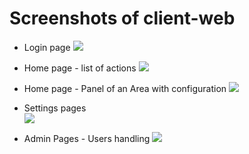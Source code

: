 # Screenshots of client-web

* Login page
![](https://cdn.discordapp.com/attachments/1153248070306373683/1169587305812598814/image.png?ex=6555f20f&is=65437d0f&hm=07f269d0f12fd56c3c3d469b99bba3ae5e0b771f55e82d798be009875498ed96&)

* Home page - list of actions
![](https://cdn.discordapp.com/attachments/1153248070306373683/1169587722239868998/image.png?ex=6555f272&is=65437d72&hm=413c31bdfaa40c8fdff411ebc52605ea9c7f707a64152882a11882712dc72f49&)

* Home page - Panel of an Area with configuration
![](https://cdn.discordapp.com/attachments/1153248070306373683/1169590260196458527/image.png?ex=6555f4cf&is=65437fcf&hm=574bf3848bd3d707830608f838e99e663c4b5553c0adbaec41874072842076a8&)

* Settings pages <br/>
![](https://cdn.discordapp.com/attachments/1153248070306373683/1169590332334297108/image.png?ex=6555f4e1&is=65437fe1&hm=8402cd1d4ad565bea054eb81f5b088179ff114bcd5f0fe612ef9a9e453b700f8&)

* Admin Pages - Users handling
![](https://cdn.discordapp.com/attachments/1153248070306373683/1169590546440933477/image.png?ex=6555f514&is=65438014&hm=4ee168f880c8936e35460e815ffb59b59a30f5a517e086dc69d0402342c0546a&)
